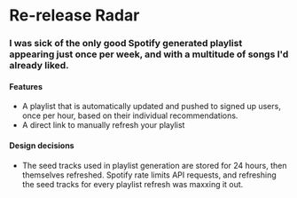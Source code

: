 # Re-release Radar

### I was sick of the only good Spotify generated playlist appearing just once per week, and with a multitude of songs I'd already liked.

#### Features
- A playlist that is automatically updated and pushed to signed up users, once per hour, based on their individual recommendations.
- A direct link to manually refresh your playlist

#### Design decisions
- The seed tracks used in playlist generation are stored for 24 hours, then themselves refreshed. Spotify rate limits API requests, and refreshing the seed tracks for every playlist refresh was maxxing it out.
